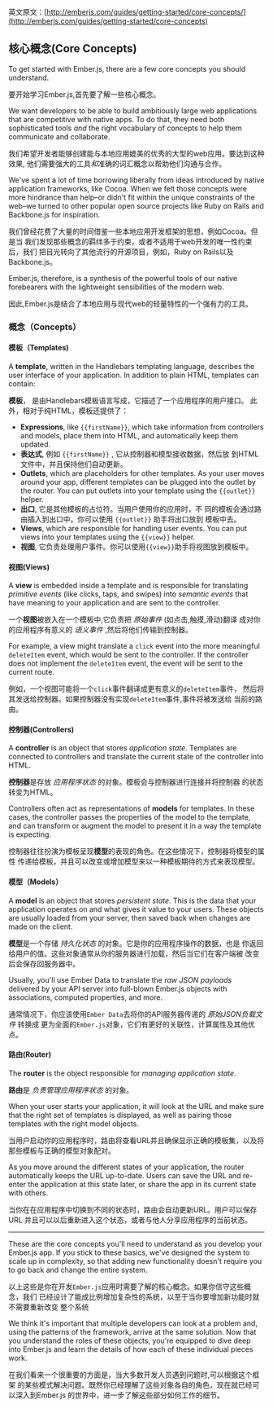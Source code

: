 英文原文：[http://emberjs.com/guides/getting-started/core-concepts/](http://emberjs.com/guides/getting-started/core-concepts)


## 核心概念(Core Concepts)

To get started with Ember.js, there are a few core concepts you
should understand. 

要开始学习Ember.js,首先要了解一些核心概念。

We want developers to be able to build ambitiously large web
applications that are competitive with native apps. To do that, they
need both sophisticated tools *and* the right vocabulary of concepts to
help them communicate and collaborate.

我们希望开发者能够创建能与本地应用媲美的优秀的大型的web应用。要达到这种效果,
他们需要强大的工具*和*准确的词汇概念以帮助他们沟通与合作。

We've spent a lot of time borrowing liberally from ideas introduced
by native application frameworks, like Cocoa. When we felt those
concepts were more hindrance than help–or didn't fit within the unique
constraints of the web–we turned to other popular open source projects
like Ruby on Rails and Backbone.js for inspiration.

我们曾经花费了大量的时间借鉴一些本地应用开发框架的思想，例如Cocoa。但是当
我们发现那些概念的羁绊多于约束，或者不适用于web开发的唯一性约束后，我们
把目光转向了其他流行的开源项目，例如，Ruby on Rails以及Backbone.js。

Ember.js, therefore, is a synthesis of the powerful tools of our native
forebearers with the lightweight sensibilities of the modern web. 

因此,Ember.js是结合了本地应用与现代web的轻量特性的一个强有力的工具。 

### 概念（Concepts）

#### 模板（Templates)

A **template**, written in the Handlebars templating language, describes
the user interface of your application. In addition to plain HTML,
templates can contain:

**模板**， 是由Handlebars模板语言写成，它描述了一个应用程序的用户接口。
此外，相对于纯HTML，模板还提供了：

* **Expressions**, like `{{firstName}}`, which take information from
  controllers and models, place them into HTML, and automatically keep them
  updated.
* **表达式**, 例如 `{{firstName}}` , 它从控制器和模型接收数据，然后放
  到HTML文件中，并且保持他们自动更新。
* **Outlets**, which are placeholders for other templates. As your user
  moves around your app, different templates can be plugged into the
  outlet by the router. You can put outlets into your template using the
  `{{outlet}}` helper.
* **出口**, 它是其他模板的占位符。当用户使用你的应用时，不
  同的模板会通过路由插入到出口中。你可以使用 `{{outlet}}` 助手将出口放到
  模板中去。
* **Views**, which are responsible for handling user events. You can put
  views into your templates using the `{{view}}` helper.
* **视图**, 它负责处理用户事件。你可以使用`{{view}}`助手将视图放到模板中。

#### 视图(Views)

A **view** is embedded inside a template and is responsible for
translating _primitive events_ (like clicks, taps, and swipes) into
_semantic events_ that have meaning to your application and are sent to
the controller.

一个**视图**被嵌入在一个模板中,它负责把 _原始事件_ (如点击,触摸,滑动)翻译
成对你的应用程序有意义的 _语义事件_ ,然后将他们传输到控制器。

For example, a view might translate a `click` event into the more
meaningful `deleteItem` event, which would be sent to the controller.
If the controller does not implement the `deleteItem` event, the event
will be sent to the current route.

例如，一个视图可能将一个`click`事件翻译成更有意义的`deleteItem`事件，
然后将其发送给控制器。如果控制器没有实现`deleteItem`事件,事件将被发送给
当前的路由。

#### 控制器(Controllers)

A **controller** is an object that stores _application state_. Templates
are connected to controllers and translate the current state of the
controller into HTML.

**控制器**是存放 _应用程序状态_ 的对象。模板会与控制器进行连接并将控制器
的状态转变为HTML。

Controllers often act as representations of **models** for templates. In
these cases, the controller passes the properties of the model to the
template, and can transform or augment the model to present it in a way
the template is expecting.

控制器往往扮演为模板呈现**模型**的表现的角色。在这些情况下，控制器将模型的属性
传递给模板，并且可以改变或增加模型来以一种模板期待的方式来表现模型。


#### 模型（Models）

A **model** is an object that stores _persistent state_. This is the
data that your application operates on and what gives it value to your
users.  These objects are usually loaded from your server, then saved
back when changes are made on the client.

**模型**是一个存储 _持久化状态_ 的对象。它是你的应用程序操作的数据，也是
你返回给用户的值。这些对象通常从你的服务器进行加载，然后当它们在客户端被
改变后会保存回服务器中。

Usually, you'll use Ember Data to translate the _raw JSON payloads_
delivered by your API server into full-blown Ember.js objects with
associations, computed properties, and more.

通常情况下，你应该使用`Ember Data`去将你的API服务器传递的
_原始JSON负载文件_ 转换成
更为全面的`Ember.js`对象，它们有更好的关联性，计算属性及其他优点。

#### 路由(Router)

The **router** is the object responsible for _managing application state_.

**路由**是 _负责管理应用程序状态_ 的对象。

When your user starts your application, it will look at the URL and make
sure that the right set of templates is displayed, as well as pairing
those templates with the right model objects.

当用户启动你的应用程序时，路由将查看URL并且确保显示正确的模板集，以及将
那些模板与正确的模型对象配对。

As you move around the different states of your application, the
router automatically keeps the URL up-to-date. Users can save the URL
and re-enter the application at this state later, or share the app in
its current state with others.

当你在在应用程序中切换到不同的状态时，路由会自动更新URL。用户可以保存URL
并且可以以后重新进入这个状态，或者与他人分享应用程序的当前状态。

---

These are the core concepts you'll need to understand as you develop
your Ember.js app. If you stick to these basics, we've designed the
system to scale up in complexity, so that adding new functionality
doesn't require you to go back and change the entire system.

以上这些是你在开发`Ember.js`应用时需要了解的核心概念。如果你信守这些概念，我们
已经设计了能成比例增加复杂性的系统，以至于当你要增加新功能时就不需要重新改变
整个系统

We think it's important that multiple developers can look at a problem
and, using the patterns of the framework, arrive at the same solution.
Now that you understand the roles of these objects, you're equipped to
dive deep into Ember.js and learn the details of how each of these
individual pieces work.

在我们看来一个很重要的方面是，当大多数开发人员遇到问题时,可以根据这个框架
的某些模式解决问题。既然你已经理解了这些对象各自的角色，现在就已经可以深入到Ember.js
的世界中，进一步了解这些部分如何工作的细节。
